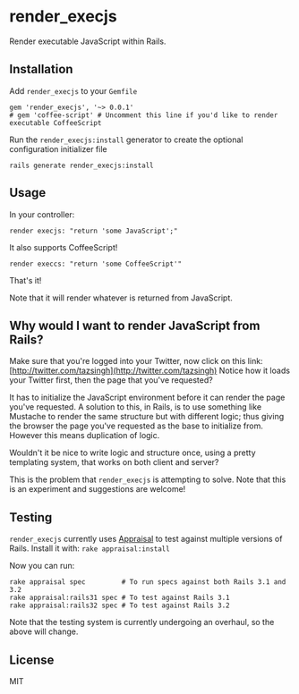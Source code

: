 # render_execjs #

Render executable JavaScript within Rails.

## Installation ##

Add `render_execjs` to your `Gemfile`

    gem 'render_execjs', '~> 0.0.1'
    # gem 'coffee-script' # Uncomment this line if you'd like to render executable CoffeeScript

Run the `render_execjs:install` generator to create the optional configuration initializer file

    rails generate render_execjs:install

## Usage ##

In your controller:

    render execjs: "return 'some JavaScript';"

It also supports CoffeeScript!

    render execcs: "return 'some CoffeeScript'"

That's it!

Note that it will render whatever is returned from JavaScript.

## Why would I want to render JavaScript from Rails? ##

Make sure that you're logged into your Twitter, now click on this link: [http://twitter.com/tazsingh](http://twitter.com/tazsingh)
Notice how it loads your Twitter first, then the page that you've requested?

It has to initialize the JavaScript environment before it can render the page you've requested.
A solution to this, in Rails, is to use something like Mustache to render the same structure but with different logic;
thus giving the browser the page you've requested as the base to initialize from.
However this means duplication of logic.

Wouldn't it be nice to write logic and structure once, using a pretty templating system, that works on both client and server?

This is the problem that `render_execjs` is attempting to solve. Note that this is an experiment and suggestions are welcome!

## Testing ##

`render_execjs` currently uses [Appraisal](https://github.com/thoughtbot/appraisal) to test against multiple versions of Rails.
Install it with: `rake appraisal:install`

Now you can run:

    rake appraisal spec         # To run specs against both Rails 3.1 and 3.2
    rake appraisal:rails31 spec # To test against Rails 3.1
    rake appraisal:rails32 spec # To test against Rails 3.2

Note that the testing system is currently undergoing an overhaul, so the above will change.

## License ##

MIT